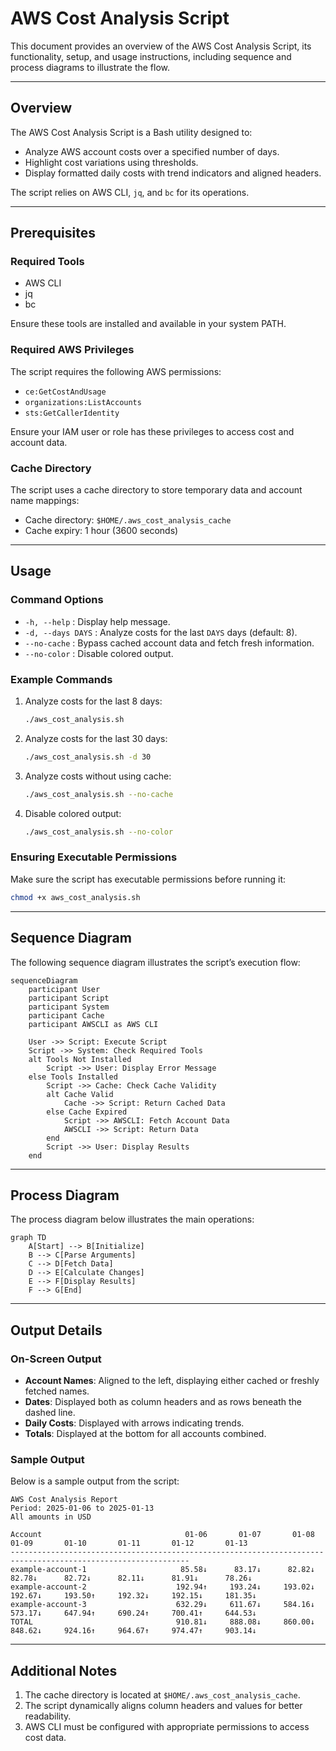 # AWS Cost Analysis Script

This document provides an overview of the AWS Cost Analysis Script, its functionality, setup, and usage instructions, including sequence and process diagrams to illustrate the flow.

---

## Overview
The AWS Cost Analysis Script is a Bash utility designed to:
- Analyze AWS account costs over a specified number of days.
- Highlight cost variations using thresholds.
- Display formatted daily costs with trend indicators and aligned headers.

The script relies on AWS CLI, `jq`, and `bc` for its operations.

---

## Prerequisites

### Required Tools
- AWS CLI
- jq
- bc

Ensure these tools are installed and available in your system PATH.

### Required AWS Privileges
The script requires the following AWS permissions:
- `ce:GetCostAndUsage`
- `organizations:ListAccounts`
- `sts:GetCallerIdentity`

Ensure your IAM user or role has these privileges to access cost and account data.

### Cache Directory
The script uses a cache directory to store temporary data and account name mappings:
- Cache directory: `$HOME/.aws_cost_analysis_cache`
- Cache expiry: 1 hour (3600 seconds)

---

## Usage

### Command Options
- `-h, --help` : Display help message.
- `-d, --days DAYS` : Analyze costs for the last `DAYS` days (default: 8).
- `--no-cache` : Bypass cached account data and fetch fresh information.
- `--no-color` : Disable colored output.

### Example Commands
1. Analyze costs for the last 8 days:
   ```bash
   ./aws_cost_analysis.sh
   ```
2. Analyze costs for the last 30 days:
   ```bash
   ./aws_cost_analysis.sh -d 30
   ```
3. Analyze costs without using cache:
   ```bash
   ./aws_cost_analysis.sh --no-cache
   ```
4. Disable colored output:
   ```bash
   ./aws_cost_analysis.sh --no-color
   ```

### Ensuring Executable Permissions
Make sure the script has executable permissions before running it:
```bash
chmod +x aws_cost_analysis.sh
```

---

## Sequence Diagram
The following sequence diagram illustrates the script’s execution flow:

```mermaid
sequenceDiagram
    participant User
    participant Script
    participant System
    participant Cache
    participant AWSCLI as AWS CLI

    User ->> Script: Execute Script
    Script ->> System: Check Required Tools
    alt Tools Not Installed
        Script ->> User: Display Error Message
    else Tools Installed
        Script ->> Cache: Check Cache Validity
        alt Cache Valid
            Cache ->> Script: Return Cached Data
        else Cache Expired
            Script ->> AWSCLI: Fetch Account Data
            AWSCLI ->> Script: Return Data
        end
        Script ->> User: Display Results
    end
```

---

## Process Diagram
The process diagram below illustrates the main operations:

```mermaid
graph TD
    A[Start] --> B[Initialize]
    B --> C[Parse Arguments]
    C --> D[Fetch Data]
    D --> E[Calculate Changes]
    E --> F[Display Results]
    F --> G[End]
```

---

## Output Details

### On-Screen Output
- **Account Names**: Aligned to the left, displaying either cached or freshly fetched names.
- **Dates**: Displayed both as column headers and as rows beneath the dashed line.
- **Daily Costs**: Displayed with arrows indicating trends.
- **Totals**: Displayed at the bottom for all accounts combined.

### Sample Output
Below is a sample output from the script:

```
AWS Cost Analysis Report
Period: 2025-01-06 to 2025-01-13
All amounts in USD

Account                                01-06       01-07       01-08       01-09       01-10       01-11       01-12       01-13
--------------------------------------------------------------------------------------------------------------
example-account-1                     85.58↓      83.17↓      82.82↓      82.78↓      82.72↓      82.11↓      81.91↓      78.26↓
example-account-2                    192.94↑     193.24↓     193.02↓     192.67↓     193.50↑     192.32↓     192.15↓     181.35↓
example-account-3                    632.29↓     611.67↓     584.16↓     573.17↓     647.94↑     690.24↑     700.41↑     644.53↓
TOTAL                                910.81↓     888.08↓     860.00↓     848.62↓     924.16↑     964.67↑     974.47↑     903.14↓
```

---

## Additional Notes

1. The cache directory is located at `$HOME/.aws_cost_analysis_cache`.
2. The script dynamically aligns column headers and values for better readability.
3. AWS CLI must be configured with appropriate permissions to access cost data.

